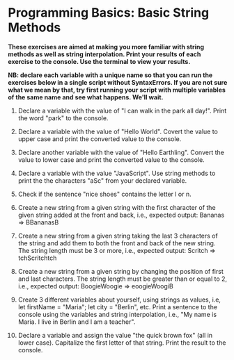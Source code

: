 # Programming Basics: Basic String Methods

**These exercises are aimed at making you more familiar with string methods as well as string interpolation. Print your results of each exercise to the console. Use the terminal to view your results.**

**NB: declare each variable with a unique name so that you can run the exercises below in a single script without SyntaxErrors. If you are not sure what we mean by that, try first running your script with multiple variables of the same name and see what happens. We'll wait.**

1. Declare a variable with the value of "I can walk in the park all day!". Print the word "park" to the console.

2. Declare a variable with the value of "Hello World". Covert the value to upper case and print the converted value to the console.

3. Declare another variable with the value of "Hello Earthling". Convert the value to lower case and print the converted value to the console. 

4. Declare a variable with the value "JavaScript". Use string methods to print the the characters "aSc" from your declared variable.

5. Check if the sentence "nice shoes" contains the letter l or n. 

6. Create a new string from a given string with the first character of the given string added at the front and back, i.e., expected output: Bananas => BBananasB

7. Create a new string from a given string taking the last 3 characters of the string and add them to both the front and back of the new string. The string length must be 3 or more, i.e., expected output: Scritch => tchScritchtch

8. Create a new string from a given string by changing the position of first and last characters. The string length must be greater than or equal to 2, i.e., expected output: BoogieWoogie => eoogieWoogiB

9. Create 3 different variables about yourself, using strings as values, i.e, let firstName = "Maria"; let city = "Berlin", etc. Print a sentence to the console using the variables and string interpolation, i.e., "My name is Maria. I live in Berlin and I am a teacher". 

10. Declare a variable and assign the value "the quick brown fox" (all in lower case). Capitalize the first letter of that string. Print the result to the console.










